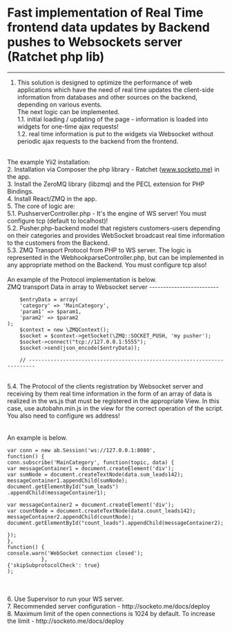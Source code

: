 # Fast implementation of Real Time frontend data updates by Backend pushes to Websockets server (Ratchet php lib)
-----------------------------------------------------------------------------------------------

1. This solution is designed to optimize the performance of web applications which have the need of real time updates the client-side information from databases and other sources on the backend, depending on various events.
<br>The next logic can be implemented.
<br>1.1. initial loading / updating of the page - information is loaded into widgets for one-time ajax requests!
<br>1.2. real time information is put to the widgets via Websocket without periodic ajax requests to the backend from the frontend.

<br>The example Yii2 installation:
<br>2. Installation via Composer the php library - Ratchet (www.socketo.me) in the app.
<br>3. Install the ZeroMQ library (libzmq) and the PECL extension for PHP Bindings.
<br>4. Install React/ZMQ in the app.
<br>5. The core of logic are:
<br>5.1. PushserverController.php - It's the engine of WS server! You must configure tcp (default to localhost)!
<br>5.2. Pusher.php-backend model that registers customers-users depending on their categories and provides WebSocket broadcast real time information to the customers from the Backend.
<br>5.3. ZMQ Transport Protocol from PHP to WS server. The logic is represented in the WebhookparseController.php, but can be implemented in any appropriate method on the Backend.
You must configure tcp also!
<br>
<br>An example of the Protocol implementation is below.
<br> ZMQ transport Data in array to Websocket server -------------------------
                        
        $entryData = array(
        'category' => 'MainCategory',
        'param1' => $param1,
        'param2' => $param2        
    );
        $context = new \ZMQContext();
        $socket = $context->getSocket(\ZMQ::SOCKET_PUSH, 'my pusher');
        $socket->connect("tcp://127.0.0.1:5555");
        $socket->send(json_encode($entryData));
            
        // ------------------------------------------------------------------------
        
<br>5.4. The Protocol of the clients registration by Websocket server and receiving by them real time information in the form of an array of data is realized in the ws.js that must be registered in the appropriate View. In this case, use autobahn.min.js in the view for the correct operation of the script. 
You also need to configure ws address!   
<br>
<br>An example is below.

    var conn = new ab.Session('ws://127.0.0.1:8080',
    function() {
    conn.subscribe('MainCategory', function(topic, data) {     
    var messageContainer1 = document.createElement('div');
    var sumNode = document.createTextNode(data.sum_leads142);
    messageContainer1.appendChild(sumNode);
    document.getElementById("sum_leads")
    .appendChild(messageContainer1); 
                
    var messageContainer2 = document.createElement('div');
    var countNode = document.createTextNode(data.count_leads142);
    messageContainer2.appendChild(countNode);
    document.getElementById("count_leads").appendChild(messageContainer2); 
    
    });
    },
    function() {
    console.warn('WebSocket connection closed');
               },
    {'skipSubprotocolCheck': true}
    );
<br>
<br>6. Use Supervisor to run your WS server.
<br>7. Recommended server configuration - http://socketo.me/docs/deploy
<br>8. Maximum limit of the open connections is 1024 by default. To increase the limit - http://socketo.me/docs/deploy
